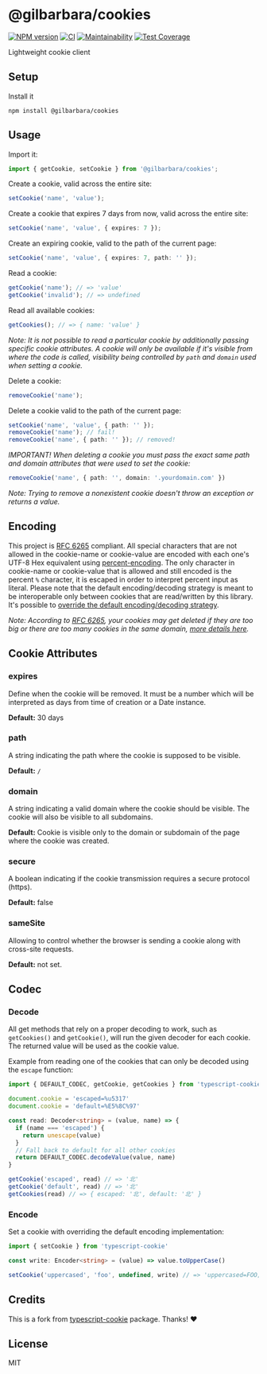 # @gilbarbara/cookies

[![NPM version](https://badge.fury.io/js/%40gilbarbara%2Fcookies.svg)](https://www.npmjs.com/package/%40gilbarbara%2Fcookies) [![CI](https://github.com/gilbarbara/cookies/actions/workflows/main.yml/badge.svg)](https://github.com/gilbarbara/cookies/actions/workflows/main.yml) [![Maintainability](https://api.codeclimate.com/v1/badges/7e3fb5ad8c4fcbe3c8f2/maintainability)](https://codeclimate.com/github/gilbarbara/cookies/maintainability) [![Test Coverage](https://api.codeclimate.com/v1/badges/7e3fb5ad8c4fcbe3c8f2/test_coverage)](https://codeclimate.com/github/gilbarbara/cookies/test_coverage)

Lightweight cookie client

## Setup

Install it
```shell-script
npm install @gilbarbara/cookies
```

## Usage

Import it:

```typescript
import { getCookie, setCookie } from '@gilbarbara/cookies';
```

Create a cookie, valid across the entire site:

```typescript
setCookie('name', 'value');
```

Create a cookie that expires 7 days from now, valid across the entire site:

```typescript
setCookie('name', 'value', { expires: 7 });
```

Create an expiring cookie, valid to the path of the current page:

```typescript
setCookie('name', 'value', { expires: 7, path: '' });
```

Read a cookie:

```typescript
getCookie('name'); // => 'value'
getCookie('invalid'); // => undefined
```

Read all available cookies:

```typescript
getCookies(); // => { name: 'value' }
```

_Note: It is not possible to read a particular cookie by additionally passing specific cookie attributes. A cookie will only be available if it's visible from where the code is called, visibility being controlled by `path` and `domain` used when setting a cookie._

Delete a cookie:

```typescript
removeCookie('name');
```

Delete a cookie valid to the path of the current page:

```typescript
setCookie('name', 'value', { path: '' });
removeCookie('name'); // fail!
removeCookie('name', { path: '' }); // removed!
```

_IMPORTANT! When deleting a cookie you must pass the exact same path and domain attributes that were used to set the cookie:_

```typescript
removeCookie('name', { path: '', domain: '.yourdomain.com' })
```

_Note: Trying to remove a nonexistent cookie doesn't throw an exception or returns a value._

## Encoding

This project is [RFC 6265](http://tools.ietf.org/html/rfc6265#section-4.1.1) compliant. All special characters that are not allowed in the cookie-name or cookie-value are encoded with each one's UTF-8 Hex equivalent using [percent-encoding](http://en.wikipedia.org/wiki/Percent-encoding).
The only character in cookie-name or cookie-value that is allowed and still encoded is the percent `%` character, it is escaped in order to interpret percent input as literal.
Please note that the default encoding/decoding strategy is meant to be interoperable only between cookies that are read/written by this library. It's possible to [override the default encoding/decoding strategy](#codec).

_Note: According to [RFC 6265](https://tools.ietf.org/html/rfc6265#section-6.1), your cookies may get deleted if they are too big or there are too many cookies in the same domain, [more details here](https://github.com/js-cookie/js-cookie/wiki/Frequently-Asked-Questions#why-are-my-cookies-being-deleted)._

## Cookie Attributes

### expires

Define when the cookie will be removed. It must be a number which will be interpreted as days from time of creation or a Date instance.

**Default:** 30 days

### path

A string indicating the path where the cookie is supposed to be visible.

**Default:** `/`

### domain

A string indicating a valid domain where the cookie should be visible. The cookie will also be visible to all subdomains.

**Default:** Cookie is visible only to the domain or subdomain of the page where the cookie was created.

### secure

A boolean indicating if the cookie transmission requires a secure protocol (https).

**Default:** false

### sameSite

Allowing to control whether the browser is sending a cookie along with cross-site requests.

**Default:** not set.

## Codec

### Decode

All get methods that rely on a proper decoding to work, such as `getCookies()` and `getCookie()`, will run the given decoder for each cookie. The returned value will be used as the cookie value.

Example from reading one of the cookies that can only be decoded using the `escape` function:

```typescript
import { DEFAULT_CODEC, getCookie, getCookies } from 'typescript-cookie'

document.cookie = 'escaped=%u5317'
document.cookie = 'default=%E5%8C%97'

const read: Decoder<string> = (value, name) => {
  if (name === 'escaped') {
    return unescape(value)
  }
  // Fall back to default for all other cookies
  return DEFAULT_CODEC.decodeValue(value, name)
}

getCookie('escaped', read) // => '北'
getCookie('default', read) // => '北'
getCookies(read) // => { escaped: '北', default: '北' }
```

### Encode

Set a cookie with overriding the default encoding implementation:

```typescript
import { setCookie } from 'typescript-cookie'

const write: Encoder<string> = (value) => value.toUpperCase()

setCookie('uppercased', 'foo', undefined, write) // => 'uppercased=FOO; path=/'
```

## Credits

This is a fork from [typescript-cookie](https://github.com/carhartl/typescript-cookie) package. Thanks! ❤️

## License

MIT
